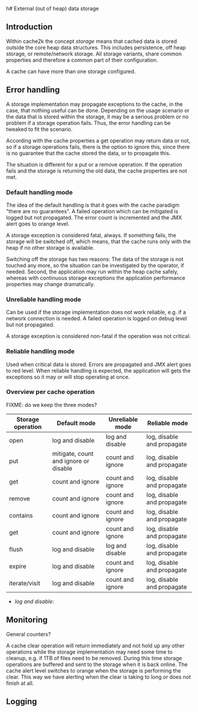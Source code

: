 h# External (out of heap) data storage

## Introduction

Within cache2k the concept _storage_ means that cached data is stored outside
the core heap data structures. This includes persistence, off heap storage, or
remote/network storage. All storage variants, share common properties and
therefore a common part of their configuration.

A cache can have more than one storage configured.

## Error handling

A storage implementation may propagate exceptions to the cache, in the case,
that nothing useful can be done. Depending on the usage scenario or the data
that is stored within the storage, it may be a serious problem or no problem
if a storage operation fails. Thus, the error handling can be tweaked to fit
 the scenario.
 
According with the cache properties a get operation may return data or not, so if
 a storage operations fails, there is the option to ignore this, since there
 is no guarantee that the cache stored the data, or to propagate this.
 
The situation is different for a put or a remove operation. If the operation
fails and the storage is returning the old data, the cache properties are not
met.

### Default handling mode

The idea of the default handling is that it goes with the cache paradigm
"there are no guarantees". A failed operation which can be mitigated 
is logged but not propagated. The error count is incremented and 
the JMX alert goes to orange level.


A storage exception is considered fatal, always. If something fails,
the storage will be switched off, which means, that the cache runs
only with the heap if no other storage is available.

Switching off the storage has two reasons: The data of the storage is
not touched any more, so the situation can be investigated by the operator,
if needed. Second, the application may run within the heap cache safely,
 whereas with continuous storage exceptions the application performance
 properties may change dramatically.

### Unreliable handling mode

Can be used if the storage implementation does not work reliable, e.g. if
a network connection is needed. A failed operation is logged on debug level
 but not propagated.

A storage exception is considered non-fatal if the operation was not critical.

### Reliable handling mode

Used when critical data is stored. Errors are propagated and JMX alert goes
to red level. When reliable handling is expected, the application will gets the
exceptions so it may or will stop operating at once.

### Overview per cache operation

FIXME: do we keep the three modes?

| Storage operation | Default mode    | Unreliable mode   | Reliable mode              |
  ----------------- | --------------- | ----------------- | -------------------------- |
| open              | log and disable | log and disable   | log, disable and propagate |
| put               | mitigate, count and ignore or disable | count and ignore  | log, disable and propagate |
| get               | count and ignore | count and ignore  | log, disable and propagate |
| remove            | count and ignore | count and ignore  | log, disable and propagate |
| contains          | count and ignore | count and ignore  | log, disable and propagate |
| get               | count and ignore | count and ignore  | log, disable and propagate |
| flush             | log and disable | log and disable   | log, disable and propagate |
| expire            | log and disable | count and ignore  | log, disable and propagate |
| iterate/visit     | log and disable | count and ignore  | log, disable and propagate |

- *log and disable*:  

## Monitoring

General counters?


A cache clear operation will return immediately and not hold up any other operations while the
storage implementation may need some time to cleanup, e.g. if 1TB of files need to be
 removed. During this time storage operations are buffered and sent to the storage
 when it is back online. The cache alert level switches to orange when the storage
 is performing the clear. This way we have alerting when the clear is taking to 
 long or does not finish at all.

## Logging


